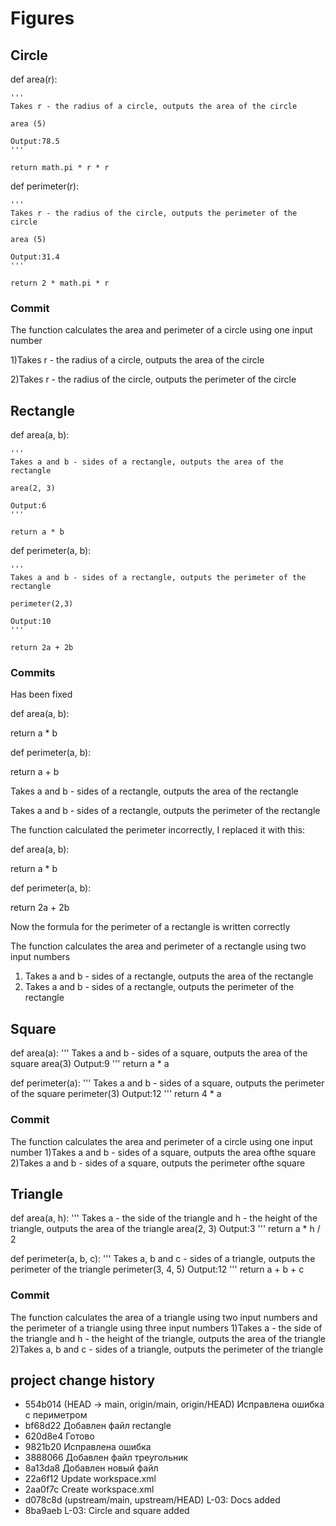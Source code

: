 # Figures
## Circle
 def area(r):
 
    '''
    Takes r - the radius of a circle, outputs the area of ​​the circle
    
    area (5)
    
    Output:78.5
    '''
    
    return math.pi * r * r

def perimeter(r):

    '''
    Takes r - the radius of the circle, outputs the perimeter of the circle
    
    area (5)
    
    Output:31.4
    '''
    
    return 2 * math.pi * r
### Commit 
The function calculates the area and perimeter of a circle using one input number


 1)Takes r - the radius of a circle, outputs the area of ​​the circle
 
 
 2)Takes r - the radius of the circle, outputs the perimeter of the circle

## Rectangle

def area(a, b):

    '''
    Takes a and b - sides of a rectangle, outputs the area of ​​the rectangle
    
    area(2, 3)
    
    Output:6
    '''
    
    return a * b 

def perimeter(a, b): 

    '''
    Takes a and b - sides of a rectangle, outputs the perimeter of ​​the rectangle
    
    perimeter(2,3)
    
    Output:10
    '''
    
    return 2a + 2b 

### Commits
Has been fixed

def area(a, b):

return a * b

def perimeter(a, b):

return a + b

Takes a and b - sides of a rectangle, outputs the area of ​​the rectangle

Takes a and b - sides of a rectangle, outputs the perimeter of ​​the rectangle

The function calculated the perimeter incorrectly, I replaced it with this:

def area(a, b):

return a * b

def perimeter(a, b):

return 2a + 2b

Now the formula for the perimeter of a rectangle is written correctly

The function calculates the area and perimeter of a rectangle using two input numbers

1) Takes a and b - sides of a rectangle, outputs the area of ​​the rectangle
2) Takes a and b - sides of a rectangle, outputs the perimeter of ​​the rectangle

## Square

def area(a):
    '''
    Takes a and b - sides of a square, outputs the area of ​​the square
    area(3)
    Output:9
    '''
    return a * a


def perimeter(a):
    '''
    Takes a and b - sides of a square, outputs the perimeter of ​​the square
    perimeter(3)
    Output:12
    '''
    return 4 * a

### Commit
The function calculates the area and perimeter of a circle using one input number
1)Takes a and b - sides of a square, outputs the area of ​​the square
2)Takes a and b - sides of a square, outputs the perimeter of ​​the square

## Triangle


def area(a, h): 
    '''
    Takes a - the side of the triangle and h - the height of the triangle, outputs the area of ​​the triangle
    area(2, 3)
    Output:3
    '''
    return a * h / 2 

def perimeter(a, b, c): 
    '''
    Takes a, b and c - sides of a triangle, outputs the perimeter of ​​the triangle
    perimeter(3, 4, 5)
    Output:12
    '''
    return a + b + c 

### Commit
The function calculates the area of ​​a triangle using two input numbers and the perimeter of a triangle using three input numbers
1)Takes a - the side of the triangle and h - the height of the triangle, outputs the area of ​​the triangle
2)Takes a, b and c - sides of a triangle, outputs the perimeter of ​​the triangle

## project change history
* 554b014 (HEAD -> main, origin/main, origin/HEAD) Исправлена ошибка с периметром
* bf68d22 Добавлен файл rectangle
* 620d8e4 Готово
* 9821b20 Исправлена ошибка
* 3888066 Добавлен файл треугольник
* 8a13da8 Добавлен новый файл
* 22a6f12 Update workspace.xml
* 2aa0f7c Create workspace.xml
* d078c8d (upstream/main, upstream/HEAD) L-03: Docs added
* 8ba9aeb L-03: Circle and square added



